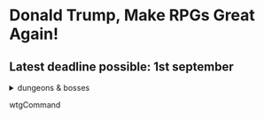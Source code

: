 # Donald Trump, Make RPGs Great Again!
## Latest deadline possible: 1st september

<details>
    <summary>dungeons & bosses</summary>

    - NY / legion 1 - rescue Ivanka but she saves you instead
        - boss: Joyless Jesters TheJimmys! = Jimmi K, Jimmy F
    - NY / legion 2 - defeat the legion and find out about DINOs
        - Legion of the Unfunny Late night hosts: Jimmy Kimmel, Conan O'Brien, Stephen Coulbert, James Corden, John Oliver, Trevor Noah, Lilly Singh, Seth Myers
    - Libya / Benghazi - save Joe Rogan
        - Reanimated Corpse Ghost of Gaddafi
    - Madagascar / Dinosaur Island - rescue Elon Musk from the D.I.N.O.s / Dinocrats
        - Bill, Hillary & Anthony Fauci - Bill is weak against a blow doll and Hillary is weak against the Benghazi dossie. Fauci cannot explain the virus's origin
    - Kenya, Somalia / Somali Pirates' Hideout- find Obama's original birth certificate
        - Captain Skinny & his gang -  just throw food at them and they go bezerk
    - Chicago - Obama's hood - defeat boss to stop illegal voters and find repair center location
        - Obama and big Mike - use original birth certificate for easier fight. show the list of Harvey Weinstein's interns to Big Mike
    - Laptop repair center -  find item
        - Cackling Hyena Kammala Harris
    - Washington / White House - defeat boss but who's the evil Trump?
        - Biden & Hunter - Hunter Biden is very hard to beat unless you find his laptop. Turn off Biden's teleprompter. He will spout non-sense, get hurt and everyone will be confused
    - New Mexico / Rusty Movie Set - find item
        - Hollywood elites: Harvey Weinstein, Woody Allen, Roman Polanski
    - NY / 30 Rockefeller Plaza - Final battle against fake trump
        - Alec & Hilaria Baldwin - Final boss is the fake trump who’s trying to ruin Donald trump’s reputation, real smart Alec. Alec baldwin uses trigger less gun 1 shot ko. Find the gun trigger with his finger prints for easier fight. Hilaria Baldwin - she spouts bilingual nonsense
</details>

wtgCommand

